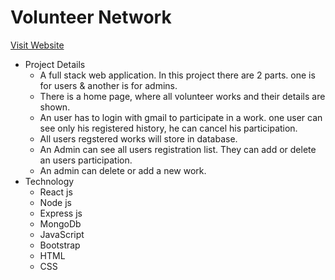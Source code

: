 # Volunteer Network
[Visit Website]( https://godfather-s-volunteers.web.app/ "Volunteers")
- Project Details
   - A full stack web application. In this project there are 2 parts. one is for users & another is for admins.
   - There is a home page, where all volunteer works and their details are shown.
   - An user has to login with gmail to participate in a work. one user can see only his registered history, he can cancel his participation.
   - All users regstered works will store in database.
   - An Admin can see all users registration list. They can add or delete an users participation.
   - An admin can delete or add a new work.
- Technology 
   - React js
   - Node js
   - Express js
   - MongoDb
   - JavaScript
   - Bootstrap
   - HTML
   - CSS